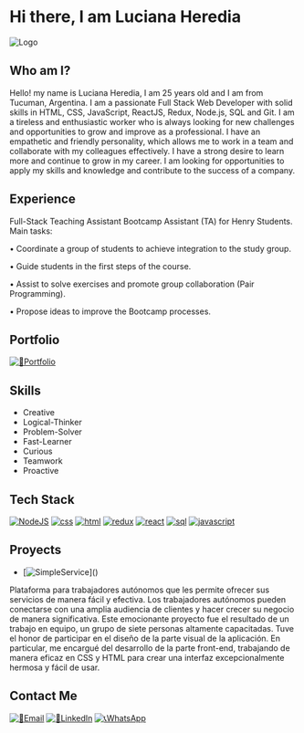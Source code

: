 
# Hi there, I am Luciana Heredia




![Logo](https://i.pinimg.com/564x/8b/5e/b9/8b5eb93cff0af7a4b9a48ca9f6467c2f.jpg)


## Who am I?

Hello! my name is Luciana Heredia, I am 25 years old and I am from Tucuman, Argentina.
I am a passionate Full Stack Web Developer with solid skills in HTML, CSS, JavaScript, ReactJS, Redux, Node.js, SQL and Git. I am a tireless and enthusiastic worker who is always looking for new challenges and opportunities to grow and improve as a professional. I have an empathetic and friendly personality, which allows me to work in a team and collaborate with my colleagues effectively. I have a strong desire to learn more and continue to grow in my career. I am looking for opportunities to apply my skills and knowledge and contribute to the success of a company.

## Experience

Full-Stack Teaching Assistant
Bootcamp Assistant (TA) for Henry Students.
Main tasks:

• Coordinate a group of students to achieve integration to the study group.

• Guide students in the first steps of the course.

• Assist to solve exercises and promote group collaboration (Pair Programming).

• Propose ideas to improve the Bootcamp processes.

## Portfolio

[![💼Portfolio]()](https://portfolio-red-kappa-23.vercel.app/)

## Skills

- Creative
- Logical-Thinker
- Problem-Solver
- Fast-Learner
- Curious
- Teamwork
- Proactive




## Tech Stack

[![NodeJS](https://camo.githubusercontent.com/e54b6fbe98e1bb7e122c12f630f3209bcf14d53134be538e01f2cd6e82d17804/68747470733a2f2f726561646d652d636f6d706f6e656e74732e76657263656c2e6170702f6170693f636f6d706f6e656e743d6c6f676f2666696c6c3d626c61636b266c6f676f3d4e6f64652e4a73)]()
[![css](https://camo.githubusercontent.com/75baaeba3ba125453b363b812a884362103cbe95b99b94541ed3c7083a5670c5/68747470733a2f2f726561646d652d636f6d706f6e656e74732e76657263656c2e6170702f6170693f636f6d706f6e656e743d6c6f676f2666696c6c3d626c61636b266c6f676f3d435353332673766766696c6c3d303238646431)]()
[![html](https://camo.githubusercontent.com/396b76f2cc031facbf7854b8fee32dec8e001140870c52cdc65797b027bc97a0/68747470733a2f2f726561646d652d636f6d706f6e656e74732e76657263656c2e6170702f6170693f636f6d706f6e656e743d6c6f676f2666696c6c3d626c61636b266c6f676f3d48544d4c352673766766696c6c3d303238646431)]()
[![redux](https://camo.githubusercontent.com/646f7db5f840e9d4ffcb9074e59feffdc4796c9930babaa961fcc85491c7c788/68747470733a2f2f726561646d652d636f6d706f6e656e74732e76657263656c2e6170702f6170693f636f6d706f6e656e743d6c6f676f2666696c6c3d626c61636b266c6f676f3d72656475782673766766696c6c3d343564356665)]()
[![react](https://camo.githubusercontent.com/b01538f8ea8f7647d217d0c06ca05832263462abf1d52e7db02cfff3aff4eb16/68747470733a2f2f726561646d652d636f6d706f6e656e74732e76657263656c2e6170702f6170693f636f6d706f6e656e743d6c6f676f2666696c6c3d626c61636b266c6f676f3d726561637426646573633d5265616374253230616e6425323052656163742532304e617469766526616e696d6174696f6e3d7370696e2673766766696c6c3d313564386665)]()
[![sql](https://camo.githubusercontent.com/553d9f00389458b300805cba8170fa71e1150bd1b9e973d9ff879eb72a33f191/68747470733a2f2f726561646d652d636f6d706f6e656e74732e76657263656c2e6170702f6170693f636f6d706f6e656e743d6c6f676f2666696c6c3d626c61636b266c6f676f3d506f737467726553514c2673766766696c6c3d333336373931)]()
[![javascript](https://camo.githubusercontent.com/a4b0c52143bce39b20016c69445ec8c678b624c4e69343f4ddbd2d725ec17637/68747470733a2f2f726561646d652d636f6d706f6e656e74732e76657263656c2e6170702f6170693f636f6d706f6e656e743d6c6f676f2666696c6c3d626c61636b266c6f676f3d6a6176617363726970742673766766696c6c3d663664663163)]()

## Proyects

- [![SimpleService]([https://camo.githubusercontent.com/a4b0c52143bce39b20016c69445ec8c678b624c4e69343f4ddbd2d725ec17637/68747470733a2f2f726561646d652d636f6d706f6e656e74732e76657263656c2e6170702f6170693f636f6d706f6e656e743d6c6f676f2666696c6c3d626c61636b266c6f676f3d6a6176617363726970742673766766696c6c3d663664663163](https://simpleservice.vercel.app/))]()

 Plataforma para trabajadores autónomos que les permite ofrecer sus servicios de manera fácil y efectiva. Los trabajadores autónomos pueden conectarse con una amplia audiencia de clientes y hacer crecer su negocio de manera significativa.
 Este emocionante proyecto fue el resultado de un trabajo en equipo, un grupo de siete personas altamente capacitadas. Tuve el honor de participar en el diseño de la parte visual de la aplicación. En particular, me encargué del desarrollo de la parte front-end, trabajando de manera eficaz en CSS y HTML para crear una interfaz excepcionalmente hermosa y fácil de usar.


## Contact Me

[![📩Email]()](https://mail.google.com/mail/u/0/?fs=1&tf=cm&to=luuheredia24@gmail.com)
[![📌LinkedIn](LinkedIn)](https://www.linkedin.com/in/luciana-heredia-4b8622198/)
[![📞WhatsApp](WhatsApp)](https://api.whatsapp.com/send/?phone=543815815206&text&type=phone_number&app_absent=0)
